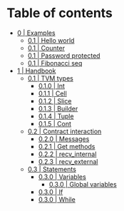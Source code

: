 # Table of contents
* [0 | Examples]()
  * [0.1 | Hello world]()
  * [0.1 | Counter]()
  * [0.1 | Password protected]()
  * [0.1 | Fibonacci seq]()
* [1 | Handbook]()
  * [0.1 | TVM types]()
    * [0.1.0 | Int]()
    * [0.1.1 | Cell]()
    * [0.1.2 | Slice]()
    * [0.1.3 | Builder]()
    * [0.1.4 | Tuple]()
    * [0.1.5 | Cont]()
  * [0.2 | Contract interaction]()
    * [0.2.0 | Messages]()
    * [0.2.1 | Get methods]()
    * [0.2.2 | recv_internal]()
    * [0.2.3 | recv_external]()
  * [0.3 | Statements]()
    * [0.3.0 | Variables]()
      * [0.3.0 | Global variables]()
    * [0.3.0 | If]()
    * [0.3.0 | While]()